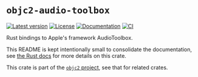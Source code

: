 # `objc2-audio-toolbox`

[![Latest version](https://badgen.net/crates/v/objc2-audio-toolbox)](https://crates.io/crates/objc2-audio-toolbox)
[![License](https://badgen.net/badge/license/MIT/blue)](../LICENSE.txt)
[![Documentation](https://docs.rs/objc2-audio-toolbox/badge.svg)](https://docs.rs/objc2-audio-toolbox/)
[![CI](https://github.com/madsmtm/objc2/actions/workflows/ci.yml/badge.svg)](https://github.com/madsmtm/objc2/actions/workflows/ci.yml)

Rust bindings to Apple's framework AudioToolbox.

This README is kept intentionally small to consolidate the documentation, see
[the Rust docs](https://docs.rs/objc2-audio-toolbox/) for more details on this crate.

This crate is part of the [`objc2` project](https://github.com/madsmtm/objc2),
see that for related crates.

